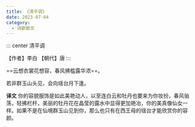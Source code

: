 ```yaml
---
title: 《清平调》
date: 2023-07-04
category:
  - 诗歌散文
---
```









<!-- more -->


::: center
清平调

【作者】李白   【朝代】唐
:::


==云想衣裳花想容，春风拂槛露华浓==。

若非群玉山头见，会向瑶台月下逢。


**译文**
你的容貌服饰是如此美艳动人，以至连白云和牡丹也要来为你妆扮，春风骀荡，轻拂栏杆，美丽的牡丹花在晶莹的露水中显得更加艳冶，你的美真像仙女一样。如果不是在仙境群玉山见到你，那么也只有在西王母的瑶台才能欣赏你的容颜。